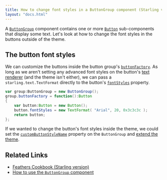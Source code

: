 ```yaml
---
title: How to change font styles in a ButtonGroup component (Starling version)
layout: "docs.html"
---
```


A [`ButtonGroup`](../button-group.md) component contains one or more [`Button`](../button.md) sub-components that display some text. Let's look at how to change the font styles in the buttons outside of the theme.

## The button font styles

We can customize the buttons inside the button group's [`buttonFactory`](/api-reference/feathers/controls/ButtonGroup.html#buttonFactory). As long as we aren't setting any advanced font styles on the button's [text renderer](../text-renderers.md) (and the theme isn't either), we can pass a `starling.text.TextFormat` directly to the button's [`fontStyles`](/api-reference/feathers/controls/Button.html#fontStyles) property.

```actionscript
var group:ButtonGroup = new ButtonGroup();
group.buttonFactory = function():Button
{
	var button:Button = new Button();
	button.fontStyles = new TextFormat( "Arial", 20, 0x3c3c3c );
	return button;
};
```

If we wanted to change the button's font styles inside the theme, we could set the [`customButtonStyleName`](/api-reference/feathers/controls/ButtonGroup.html#customButtonStyleName) property on the `ButtonGroup` and [extend the theme](../extending-themes.md).

## Related Links

- [Feathers Cookbook (Starling version)](./index.md)
- [How to use the `ButtonGroup` component](../button-group.md)
